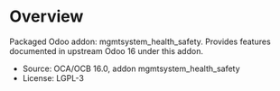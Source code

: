 # Overview

Packaged Odoo addon: mgmtsystem_health_safety. Provides features documented in upstream Odoo 16 under this addon.

- Source: OCA/OCB 16.0, addon mgmtsystem_health_safety
- License: LGPL-3
